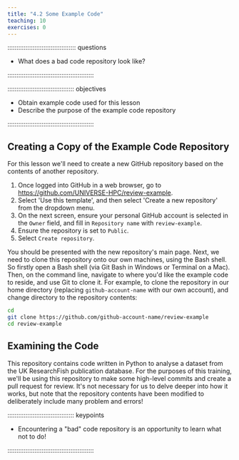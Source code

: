 ```yaml
---
title: "4.2 Some Example Code"
teaching: 10
exercises: 0
---
```


:::::::::::::::::::::::::::::::::::::: questions 

- What does a bad code repository look like?

::::::::::::::::::::::::::::::::::::::::::::::::

::::::::::::::::::::::::::::::::::::: objectives

- Obtain example code used for this lesson
- Describe the purpose of the example code repository

::::::::::::::::::::::::::::::::::::::::::::::::

## Creating a Copy of the Example Code Repository

For this lesson we'll need to create a new GitHub repository based on the contents of another repository.

1. Once logged into GitHub in a web browser,
go to https://github.com/UNIVERSE-HPC/review-example.
1. Select 'Use this template', and then select 'Create a new repository' from the dropdown menu.
1. On the next screen, ensure your personal GitHub account is selected in the `Owner` field, and fill in `Repository name` with `review-example`.
1. Ensure the repository is set to `Public`.
1. Select `Create repository`.

You should be presented with the new repository's main page.
Next, we need to clone this repository onto our own machines,
using the Bash shell.
So firstly open a Bash shell (via Git Bash in Windows or Terminal on a Mac).
Then, on the command line,
navigate to where you'd like the example code to reside,
and use Git to clone it.
For example, to clone the repository in our home directory (replacing `github-account-name` with our own account),
and change directory to the repository contents:

```bash
cd
git clone https://github.com/github-account-name/review-example
cd review-example
```

## Examining the Code

This repository contains code written in Python to analyse a dataset from the UK ResearchFish publication database.
For the purposes of this training, we'll be using this repository to make some high-level commits and create a pull request for review. It's not necessary for us to delve deeper into how it works, but note that the repository contents have been modified to deliberately include many problem and errors!

::::::::::::::::::::::::::::::::::::: keypoints 

- Encountering a "bad" code repository is an opportunity to learn what not to do!

::::::::::::::::::::::::::::::::::::::::::::::::

